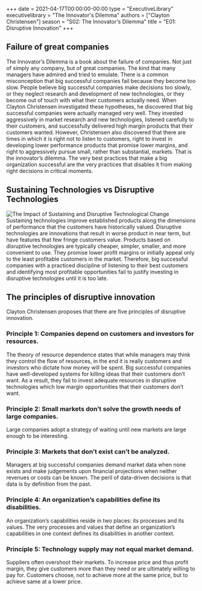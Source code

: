 +++
date = 2021-04-17T00:00:00-00:00
type = "ExecutiveLibrary"
executivelibrary = "The Innovator's Dilemma"
authors = ["Clayton Christensen"]
season = "S02: The Innovator's Dilemma"
title = "E01: Disruptive Innovation"
+++

## Failure of great companies
The Innovator’s Dilemma is a book about the failure of companies. Not just of simply any company, but of great companies. The kind that many managers have admired and tried to emulate. 
There is a common misconception that big successful companies fail because they become too slow. People believe big successful companies make decisions too slowly, or they neglect research and development of new technologies, or they become out of touch with what their customers actually need. 
When Clayton Christensen investigated these hypotheses, he discovered that big successful companies were actually managed very well. They invested aggressively in market research and new technologies, listened carefully to their customers, and successfully delivered high margin products that their customers wanted. 
However, Christensen also discovered that there are times in which it is right not to listen to customers, right to invest in developing lower performance products that promise lower margins, and right to aggressively pursue small, rather than substantial, markets. That is the innovator’s dilemma. The very best practices that make a big organization successful are the very practices that disables it from making right decisions in critical moments. 

## Sustaining Technologies vs Disruptive Technologies
![The Impact of Sustaining and Disruptive Technological Change](/media/executivelibrary/s02/disruptivevssustaining.jpg)
Sustaining technologies improve established products along the dimensions of performance that the customers have historically valued. Disruptive technologies are innovations that result in worse product in near term, but have features that few fringe customers value. 
Products based on disruptive technologies are typically cheaper, simpler, smaller, and more convenient to use. They promise lower profit margins or initially appeal only to the least profitable customers in the market. Therefore, big successful companies with a practiced discipline of listening to their best customers and identifying most profitable opportunities fail to justify investing in disruptive technologies until it is too late.  

## The principles of disruptive innovation
Clayton Christensen proposes that there are five principles of disruptive innovation. 
### Principle 1: Companies depend on customers and investors for resources. 
The theory of resource dependence states that while managers may think they control the flow of resources, in the end it is really customers and investors who dictate how money will be spent. Big successful companies have well-developed systems for killing ideas that their customers don’t want. As a result, they fail to invest adequate resources in disruptive technologies which low margin opportunities that their customers don’t want.  
### Principle 2: Small markets don’t solve the growth needs of large companies. 
Large companies adopt a strategy of waiting until new markets are large enough to be interesting. 
### Principle 3: Markets that don’t exist can’t be analyzed. 
Managers at big successful companies demand market data when none exists and make judgements upon financial projections when neither revenues or costs can be known. The peril of data-driven decisions is that data is by definition from the past. 
### Principle 4: An organization’s capabilities define its disabilities. 
An organization’s capabilities reside in two places: its processes and its values. The very processes and values that define an organization’s capabilities in one context defines its disabilities in another context. 
### Principle 5: Technology supply may not equal market demand. 
Suppliers often overshoot their markets. To increase price and thus profit margin, they give customers more than they need or are ultimately willing to pay for. Customers choose, not to achieve more at the same price, but to achieve same at a lower price. 
